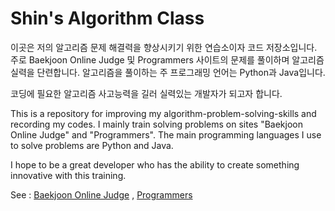 # Shin's Algorithm Class

이곳은 저의 알고리즘 문제 해결력을 향상시키기 위한 연습소이자 코드 저장소입니다. 주로 Baekjoon Online Judge 및 Programmers 사이트의 문제를 풀이하며 알고리즘 실력을 단련합니다. 알고리즘을 풀이하는 주 프로그래밍 언어는 Python과 Java입니다. 

코딩에 필요한 알고리즘 사고능력을 길러 실력있는 개발자가 되고자 합니다.

This is a repository for improving my algorithm-problem-solving-skills and recording my codes. I mainly train solving problems on sites "Baekjoon Online Judge" and "Programmers". The main programming languages I use to solve problems are Python and Java.

I hope to be a great developer who has the ability to create something innovative with this training.

See : [Baekjoon Online Judge](https://www.acmicpc.net/) , [Programmers](https://programmers.co.kr/)

